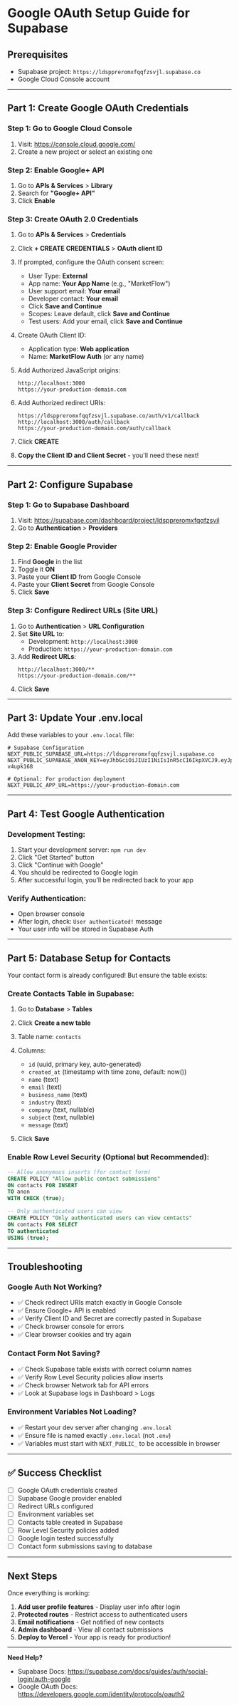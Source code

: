 # Google OAuth Setup Guide for Supabase

## Prerequisites
- Supabase project: `https://ldsppreromxfqqfzsvjl.supabase.co`
- Google Cloud Console account

---

## Part 1: Create Google OAuth Credentials

### Step 1: Go to Google Cloud Console
1. Visit: https://console.cloud.google.com/
2. Create a new project or select an existing one

### Step 2: Enable Google+ API
1. Go to **APIs & Services** > **Library**
2. Search for **"Google+ API"**
3. Click **Enable**

### Step 3: Create OAuth 2.0 Credentials
1. Go to **APIs & Services** > **Credentials**
2. Click **+ CREATE CREDENTIALS** > **OAuth client ID**
3. If prompted, configure the OAuth consent screen:
   - User Type: **External**
   - App name: **Your App Name** (e.g., "MarketFlow")
   - User support email: **Your email**
   - Developer contact: **Your email**
   - Click **Save and Continue**
   - Scopes: Leave default, click **Save and Continue**
   - Test users: Add your email, click **Save and Continue**

4. Create OAuth Client ID:
   - Application type: **Web application**
   - Name: **MarketFlow Auth** (or any name)
   
5. Add Authorized JavaScript origins:
   ```
   http://localhost:3000
   https://your-production-domain.com
   ```

6. Add Authorized redirect URIs:
   ```
   https://ldsppreromxfqqfzsvjl.supabase.co/auth/v1/callback
   http://localhost:3000/auth/callback
   https://your-production-domain.com/auth/callback
   ```

7. Click **CREATE**
8. **Copy the Client ID and Client Secret** - you'll need these next!

---

## Part 2: Configure Supabase

### Step 1: Go to Supabase Dashboard
1. Visit: https://supabase.com/dashboard/project/ldsppreromxfqqfzsvjl
2. Go to **Authentication** > **Providers**

### Step 2: Enable Google Provider
1. Find **Google** in the list
2. Toggle it **ON**
3. Paste your **Client ID** from Google Console
4. Paste your **Client Secret** from Google Console
5. Click **Save**

### Step 3: Configure Redirect URLs (Site URL)
1. Go to **Authentication** > **URL Configuration**
2. Set **Site URL** to:
   - Development: `http://localhost:3000`
   - Production: `https://your-production-domain.com`
3. Add **Redirect URLs**:
   ```
   http://localhost:3000/**
   https://your-production-domain.com/**
   ```
4. Click **Save**

---

## Part 3: Update Your .env.local

Add these variables to your `.env.local` file:

```env
# Supabase Configuration
NEXT_PUBLIC_SUPABASE_URL=https://ldsppreromxfqqfzsvjl.supabase.co
NEXT_PUBLIC_SUPABASE_ANON_KEY=eyJhbGciOiJIUzI1NiIsInR5cCI6IkpXVCJ9.eyJpc3MiOiJzdXBhYmFzZSIsInJlZiI6Imxkc3BwcmVyb214ZnFxZnpzdmpsIiwicm9sZSI6ImFub24iLCJpYXQiOjE3NjA4MzcwMTQsImV4cCI6MjA3NjQxMzAxNH0.1opft879DOoFGx11fhlj0tH3ZnRgmEbBfj-v4upk168

# Optional: For production deployment
NEXT_PUBLIC_APP_URL=https://your-production-domain.com
```

---

## Part 4: Test Google Authentication

### Development Testing:
1. Start your development server: `npm run dev`
2. Click "Get Started" button
3. Click "Continue with Google"
4. You should be redirected to Google login
5. After successful login, you'll be redirected back to your app

### Verify Authentication:
- Open browser console
- After login, check: `User authenticated!` message
- Your user info will be stored in Supabase Auth

---

## Part 5: Database Setup for Contacts

Your contact form is already configured! But ensure the table exists:

### Create Contacts Table in Supabase:
1. Go to **Database** > **Tables**
2. Click **Create a new table**
3. Table name: `contacts`
4. Columns:
   - `id` (uuid, primary key, auto-generated)
   - `created_at` (timestamp with time zone, default: now())
   - `name` (text)
   - `email` (text)
   - `business_name` (text)
   - `industry` (text)
   - `company` (text, nullable)
   - `subject` (text, nullable)
   - `message` (text)

5. Click **Save**

### Enable Row Level Security (Optional but Recommended):
```sql
-- Allow anonymous inserts (for contact form)
CREATE POLICY "Allow public contact submissions"
ON contacts FOR INSERT
TO anon
WITH CHECK (true);

-- Only authenticated users can view
CREATE POLICY "Only authenticated users can view contacts"
ON contacts FOR SELECT
TO authenticated
USING (true);
```

---

## Troubleshooting

### Google Auth Not Working?
- ✅ Check redirect URIs match exactly in Google Console
- ✅ Ensure Google+ API is enabled
- ✅ Verify Client ID and Secret are correctly pasted in Supabase
- ✅ Check browser console for errors
- ✅ Clear browser cookies and try again

### Contact Form Not Saving?
- ✅ Check Supabase table exists with correct column names
- ✅ Verify Row Level Security policies allow inserts
- ✅ Check browser Network tab for API errors
- ✅ Look at Supabase logs in Dashboard > Logs

### Environment Variables Not Loading?
- ✅ Restart your dev server after changing `.env.local`
- ✅ Ensure file is named exactly `.env.local` (not `.env`)
- ✅ Variables must start with `NEXT_PUBLIC_` to be accessible in browser

---

## ✅ Success Checklist

- [ ] Google OAuth credentials created
- [ ] Supabase Google provider enabled
- [ ] Redirect URLs configured
- [ ] Environment variables set
- [ ] Contacts table created in Supabase
- [ ] Row Level Security policies added
- [ ] Google login tested successfully
- [ ] Contact form submissions saving to database

---

## Next Steps

Once everything is working:

1. **Add user profile features** - Display user info after login
2. **Protected routes** - Restrict access to authenticated users
3. **Email notifications** - Get notified of new contacts
4. **Admin dashboard** - View all contact submissions
5. **Deploy to Vercel** - Your app is ready for production!

---

**Need Help?**
- Supabase Docs: https://supabase.com/docs/guides/auth/social-login/auth-google
- Google OAuth Docs: https://developers.google.com/identity/protocols/oauth2

